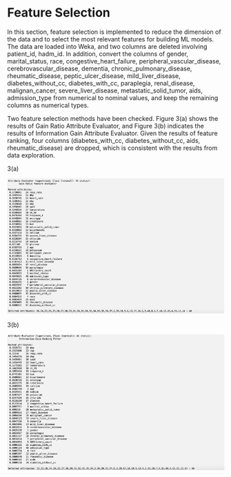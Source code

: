 # Feature Selection

In this section, feature selection is implemented to reduce the dimension of the data and to select the most relevant features for building ML models. The data are loaded into Weka, and two columns are deleted involving patient_id, hadm_id. In addition, convert the columns of gender, marital_status, race, congestive_heart_failure, peripheral_vascular_disease, cerebrovascular_disease, dementia, chronic_pulmonary_disease, rheumatic_disease, peptic_ulcer_disease, mild_liver_disease, diabetes_without_cc, diabetes_with_cc, paraplegia, renal_disease, malignan_cancer, severe_liver_disease, metastatic_solid_tumor, aids, admission_type from numerical to nominal values, and keep the remaining columns as numerical types.
 
Two feature selection methods have been checked. Figure 3(a) shows the results of Gain Ratio Attribute Evaluator, and Figure 3(b) indicates the results of Information Gain Attribute Evaluator.  Given the results of feature ranking, four columns (diabetes_with_cc, diabetes_without_cc, aids, rheumatic_disease) are dropped, which is consistent with the results from data exploration.

3(a)

![image](https://github.com/Xiaoqing15/Predicting-Patients-Mortality-with-Acute-Myocardial-Infarction-within-90-Days/blob/650ae501d11e3e924e55faf8ab52469326faf9da/Gain%20Ratio%20Attribute%20Evaluator.png)


3(b)

![image](https://github.com/Xiaoqing15/Predicting-Patients-Mortality-with-Acute-Myocardial-Infarction-within-90-Days/blob/650ae501d11e3e924e55faf8ab52469326faf9da/Information%20Gain%20Attribute%20Evaluator.png)
